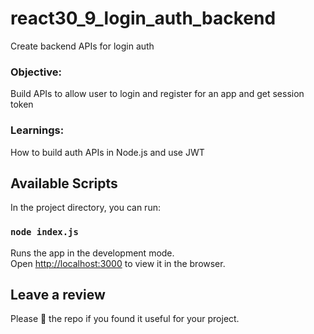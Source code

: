 # react30_9_login_auth_backend
Create backend APIs for login auth

### Objective:
Build APIs to allow user to login and register for an app and get session token

### Learnings:
How to build auth APIs in Node.js and use JWT

## Available Scripts

In the project directory, you can run:

### `node index.js`

Runs the app in the development mode.<br />
Open [http://localhost:3000](http://localhost:3000) to view it in the browser.

## Leave a review
Please 🌟 the repo if you found it useful for your project.

